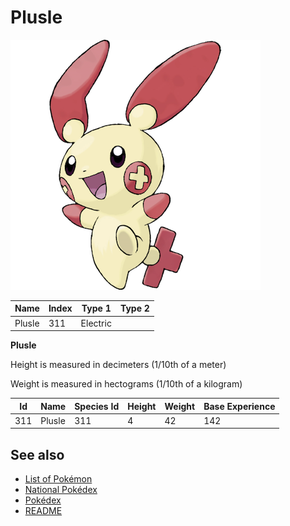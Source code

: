 # Plusle


![Plusle](images/311.png)

| **Name** | **Index** | **Type 1** | **Type 2** |
|----|----|----|----|
| Plusle | 311 | Electric  |  |

**Plusle** 


Height is measured in decimeters (1/10th of a meter)

Weight is measured in hectograms (1/10th of a kilogram)

| **Id** | **Name** | **Species Id** | **Height** | **Weight** | **Base Experience** |
|--------|----------|----------------|------------|------------|---------------------|
| 311 | Plusle | 311 | 4 | 42 | 142 |


## See also

- [List of Pokémon](../pokemon.md)
- [National Pokédex](../national_pokedex.md)
- [Pokédex](../pokedex.md)
- [README](../README.md)
